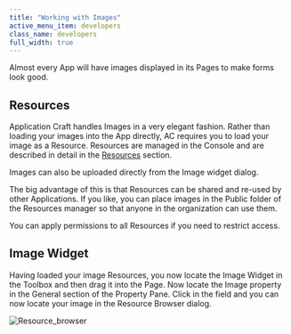 ```yaml
---
title: "Working with Images"
active_menu_item: developers
class_name: developers
full_width: true
---
```



Almost every App will have images displayed in its Pages to make forms look good.

## Resources

Application Craft handles Images in a very elegant fashion. Rather than loading your images into the App directly, AC requires you to load your image as a Resource. Resources are managed in the Console and are described in detail in the [Resources](../../the-console/console-tabs/resources) section.

Images can also be uploaded directly from the Image widget dialog.

The big advantage of this is that Resources can be shared and re-used by other Applications. If you like, you can place images in the Public folder of the Resources manager so that anyone in the organization can use them.

You can apply permissions to all Resources if you need to restrict access.

## Image Widget

Having loaded your image Resources, you now locate the Image Widget in the Toolbox and then drag it into the Page. Now locate the Image property in the General section of the Property Pane. Click in the field and you can now locate your image in the Resource Browser dialog.

![Resource\_browser](/img/docs/resource_browser.zoom43.png)
